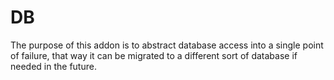 # DB

The purpose of this addon is to abstract database access into a single point of failure, that way it can be migrated to a different sort of database if needed in the future.
